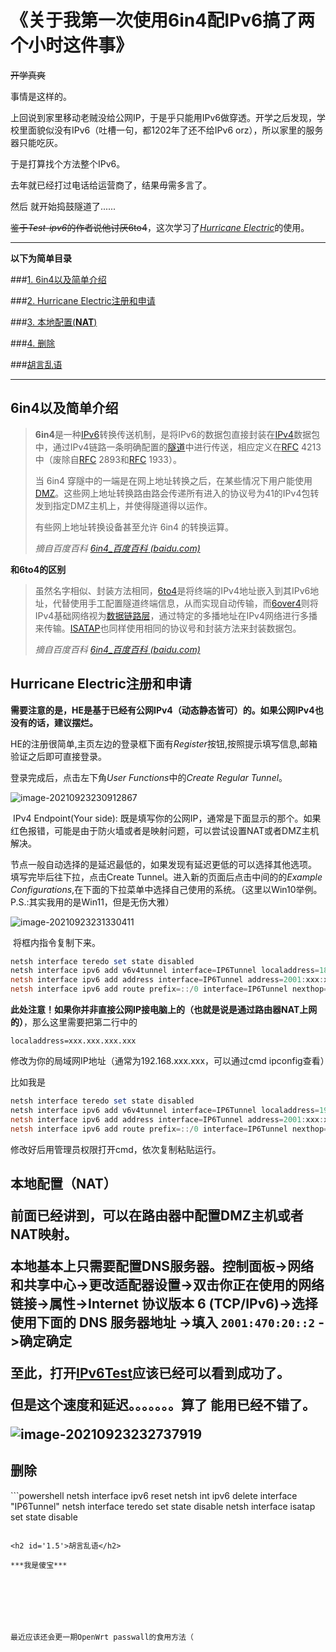 《关于我第一次使用6in4配IPv6搞了两个小时这件事》
=========

~~开学真爽~~

事情是这样的。

上回说到家里移动老贼没给公网IP，于是乎只能用IPv6做穿透。开学之后发现，学校里面貌似没有IPv6（吐槽一句，都1202年了还不给IPv6  orz），所以家里的服务器只能吃灰。

于是打算找个方法整个IPv6。

去年就已经打过电话给运营商了，结果毋需多言了。

然后  就开始捣鼓隧道了......

~~鉴于*Test-ipv6*的作者说他讨厌6to4~~，这次学习了[*Hurricane Electric*](https://tunnelbroker.net/)的使用。



--------



**以下为简单目录**

###[1. 6in4以及简单介绍](#1.1)

###[2. Hurricane Electric注册和申请](#1.2)

###[3. 本地配置(**NAT**)](#1.3)

###[4. 删除](#1.4)

###[胡言乱语](#1.5)

----



<h2 id='1.1'> 6in4以及简单介绍</h2>

> **6in4**是一种[IPv6](https://baike.baidu.com/item/IPv6)转换传送机制，是将IPv6的数据包直接封装在[IPv4](https://baike.baidu.com/item/IPv4)数据包中，通过IPv4链路一条明确配置的[隧道](https://baike.baidu.com/item/隧道)中进行传送，相应定义在[RFC](https://baike.baidu.com/item/RFC) 4213中（废除自[RFC](https://baike.baidu.com/item/RFC) 2893和[RFC](https://baike.baidu.com/item/RFC) 1933）。
>
> 当 6in4 穿隧中的一端是在网上地址转换之后，在某些情况下用户能使用[DMZ](https://baike.baidu.com/item/DMZ)。这些网上地址转换路由路会传递所有进入的协议号为41的IPv4包转发到指定DMZ主机上，并使得隧道得以运作。
>
> 有些网上地址转换设备甚至允许 6in4 的转换运算。
>
> *摘自百度百科 [6in4_百度百科 (baidu.com)](https://baike.baidu.com/item/6in4/19265546?fr=aladdin)*

**和6to4的区别**

> 虽然名字相似、封装方法相同，[6to4](https://baike.baidu.com/item/6to4)是将终端的IPv4地址嵌入到其IPv6地址，代替使用手工配置隧道终端信息，从而实现自动传输，而[6over4](https://baike.baidu.com/item/6over4)则将IPv4基础网络视为[数据链路层](https://baike.baidu.com/item/数据链路层)，通过特定的多播地址在IPv4网络进行多播来传输。[ISATAP](https://baike.baidu.com/item/ISATAP)也同样使用相同的协议号和封装方法来封装数据包。
>
> *摘自百度百科 [6in4_百度百科 (baidu.com)](https://baike.baidu.com/item/6in4/19265546?fr=aladdin)*



<h2 id='1.2'> Hurricane Electric注册和申请</h2>

​	**需要注意的是，HE是基于已经有公网IPv4（动态静态皆可）的。如果公网IPv4也没有的话，建议摆烂。**

​	HE的注册很简单,主页左边的登录框下面有*Register*按钮,按照提示填写信息,邮箱验证之后即可直接登录。

登录完成后，点击左下角*User Functions*中的*Create Regular Tunnel*。

![image-20210923230912867](https://www.feipa.top/MBlogs/pics/image-20210923230912867.png)

​	IPv4 Endpoint(Your side): 既是填写你的公网IP，通常是下面显示的那个。如果红色报错，可能是由于防火墙或者是映射问题，可以尝试设置NAT或者DMZ主机解决。

​	节点一般自动选择的是延迟最低的，如果发现有延迟更低的可以选择其他选项。
​	填写完毕后往下拉，点击Create Tunnel。进入新的页面后点击中间的的*Example Configurations*,在下面的下拉菜单中选择自己使用的系统。（这里以Win10举例。P.S.:其实我用的是Win11，但是无伤大雅）

![image-20210923231330411](https://www.feipa.top/MBlogs/pics/image-20210923231330411.png)

​	将框内指令复制下来。

```powershell
netsh interface teredo set state disabled
netsh interface ipv6 add v6v4tunnel interface=IP6Tunnel localaddress=180.160.65.9 remoteaddress=66.220.18.42
netsh interface ipv6 add address interface=IP6Tunnel address=2001:xxx:xxxx:xxxx::2
netsh interface ipv6 add route prefix=::/0 interface=IP6Tunnel nexthop=2001:xxxx:xxxx:xxxx::1
```

**此处注意！如果你并非直接公网IP接电脑上的（也就是说是通过路由器NAT上网的）**，那么这里需要把第二行中的

`localaddress=xxx.xxx.xxx.xxx`

修改为你的局域网IP地址（通常为192.168.xxx.xxx，可以通过cmd ipconfig查看）

比如我是

```powershell
netsh interface teredo set state disabled
netsh interface ipv6 add v6v4tunnel interface=IP6Tunnel localaddress=192.168.3.32 remoteaddress=66.220.18.42
netsh interface ipv6 add address interface=IP6Tunnel address=2001:xxx:xxxx:xxxx::2
netsh interface ipv6 add route prefix=::/0 interface=IP6Tunnel nexthop=2001:xxxx:xxxx:xxxx::1
```

修改好后用管理员权限打开cmd，依次复制粘贴运行。

<h2 id='1.3'>本地配置（NAT）

前面已经讲到，可以在路由器中配置DMZ主机或者NAT映射。

本地基本上只需要配置DNS服务器。控制面板->网络和共享中心->更改适配器设置->双击你正在使用的网络链接->属性->Internet 协议版本 6 (TCP/IPv6)->选择使用下面的 DNS 服务器地址 ->填入 `2001:470:20::2` ->确定确定



至此，打开[IPv6Test](https://www.test-ipv6.com/)应该已经可以看到成功了。







但是这个速度和延迟。。。。。。。算了  能用已经不错了。

![image-20210923232737919](https://www.feipa.top/MBlogs/pics/image-20210923232737919.png)



<h2 id='1.4'>删除</h2>
```powershell
netsh interface ipv6 reset
netsh int ipv6 delete interface "IP6Tunnel"
netsh interface teredo set state disable
netsh interface isatap set state disable

```

<h2 id='1.5'>胡言乱语</h2>

***我是傻宝***







最近应该还会更一期OpenWrt passwall的食用方法（
